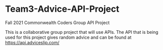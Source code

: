 # Team3-Advice-API-Project
Fall 2021 Commonwealth Coders Group API Project 

This is a collaborative group project that will use APIs.
The API that is being used for this project gives random advice and can be found at https://api.adviceslip.com/ 
